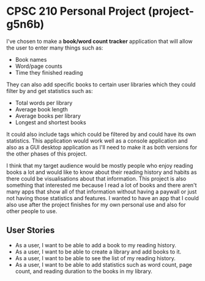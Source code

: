 # CPSC 210 Personal Project (project-g5n6b)
I've chosen to make a **book/word count tracker** application that will allow the user to enter many things such as:
- Book names
- Word/page counts
- Time they finished reading

They can also add specific books to certain user libraries which they could filter by and get statistics such as:
- Total words per library
- Average book length
- Average books per library
- Longest and shortest books

It could also include tags which could be filtered by and could have its own statistics. This application would work well as a console application and also as a GUI desktop application as I'll need to make it as both versions for the other phases of this project.

I think that my target audience would be mostly people who enjoy reading books a lot and would like to know about their reading history and habits as there could be visualisations about that information. This project is also something that interested me because I read a lot of books and there aren't many apps that show all of that information without having a paywall or just not having those statistics and features. I wanted to have an app that I could also use after the project finishes for my own personal use and also for other people to use.

## User Stories
- As a user, I want to be able to add a book to my reading history.
- As a user, I want to be able to create a library and add books to it.
- As a user, I want to be able to see the list of my reading history.
- As a user, I want to be able to add statistics such as word count, page count, and reading duration to the books in my library.
